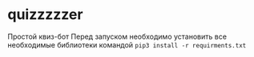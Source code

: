 # quizzzzzer
Простой квиз-бот 
Перед запуском необходимо установить все необходимые библиотеки командой ```pip3 install -r requirments.txt```
